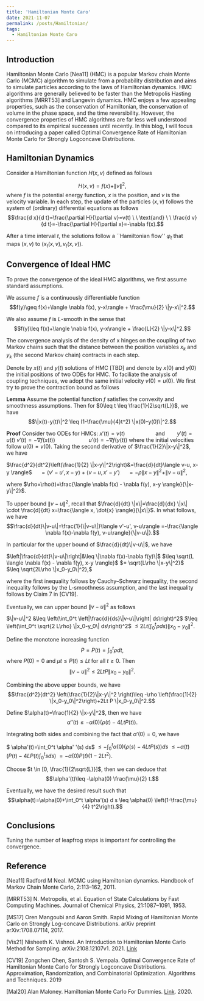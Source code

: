 ```yaml
---
title: 'Hamiltonian Monte Caro'
date: 2021-11-07
permalink: /posts/Hamiltonian/
tags:
  - Hamiltonian Monte Caro
---
```



## Introduction


Hamiltonian Monte Carlo [Nea11] (HMC) is a popular Markov chain Monte Carlo (MCMC) algorithm to simulate from a probability distribution and aims to simulate particles according to the laws of Hamiltonian dynamics. HMC algorithms are generally believed to be faster than the Metropolis Hasting algorithms [MRRT53] and Langevin dynamics. HMC enjoys a few appealing properties, such as the conservation of Hamiltonian, the conservation of volume in the phase space, and the time reversibility. However, the convergence properties of HMC algorithms are far less well understood compared to its empirical successes until recently. In this blog, I will focus on introducing a paper called Optimal Convergence Rate of Hamiltonian Monte Carlo for Strongly Logconcave Distributions. 

## Hamiltonian Dynamics

Consider a Hamiltonian function $H(x, v)$ defined as follows

$$H(x, v)=f(x)+\|v\|^2,$$
where $f$ is the potential energy function, $x$ is the position, and $v$ is the velocity variable. In each step, the update of the particles $(x, v)$ follows the system of (ordinary) differential equations as follows
$$\frac{d x}{d t}=\frac{\partial H}{\partial v}=v(t) \ \ \text{and} \ \ \frac{d v}{d t}=-\frac{\partial H}{\partial x}=-\nabla f(x).$$

After a time interval $t$, the solutions follow a ``Hamiltonian flow'' $\varphi_t$ that maps $(x,v)$ to $(x_t(x,v), v_t(x, v))$.





## Convergence of Ideal HMC

To prove the convergence of the ideal HMC algorithms, we first assume standard assumptions.

We assume $f$ is a continuously differentiable function
$$f(y)\geq f(x)+\langle \nabla f(x), y-x\rangle + \frac{\mu}{2} \|y-x\|^2.$$

We also assume $f$ is $L$-smooth in the sense that
$$f(y)\leq f(x)+\langle \nabla f(x), y-x\rangle + \frac{L}{2} \|y-x\|^2.$$

The convergence analysis of the density of x hinges on the coupling of two Markov chains such that the distance between the position variables $x_k$ and $y_k$ (the second Markov chain) contracts in each step.

Denote by $x(t)$ and $y(t)$ solutions of HMC [TBD] and denote by $x(0)$ and $y(0)$ the initial positions of two ODEs for HMC. To faciliate the analysis of coupling techniques, we adopt the same initial velocity $v(0)=u(0)$. We first try to prove the contraction bound as follows

**Lemma** Assume the potential function $f$ satisfies the convexity and smoothness assumptions. Then for $0\leq t \leq \frac{1}{2\sqrt{L}}$, we have
$$\|x(t)-y(t)\|^2 \leq (1-\frac{\mu}{4}t^2) \|x(0)-y(0)\|^2.$$


**Proof**
Consider two ODEs for HMCs: 
$x'(t)=v(t)    \qquad\qquad \quad\text{and}\qquad y'(t)=u(t)$
$v'(t)=-\nabla f(x(t))     \quad\qquad\qquad\ \  u'(t)=-\nabla f(y(t))$
where the initial velocities follow $u(0)=v(0)$. Taking the second derivative of $\frac{1}{2}\|x-y\|^2$, we have

$\frac{d^2}{dt^2}\left(\frac{1}{2} \|x-y\|^2\right)&=\frac{d}{dt}\langle v-u, x-y \rangle$
$\quad=\langle v'-u', x-y \rangle + \langle v-u, x'-y' \rangle$
$\quad=-\rho \|x-y\|^2 + \|v-u\|^2,$

where $\rho=\rho(t)=\frac{\langle \nabla f(x) - \nabla f(y), x-y \rangle}{\|x-y\|^2}$.

To upper bound $\|v-u\|^2$, recall that $\frac{d}{dt} \|x\|=\frac{d}{dx} \|x\| \cdot \frac{d}{dt} x=\frac{\langle x, \dot{x} \rangle}{\|x\|}$. In what follows, we have
$$\frac{d}{dt}\|v-u\|=\frac{1}{\|v-u\|}\langle v'-u', v-u\rangle =-\frac{\langle \nabla f(x)-\nabla f(y), v-u\rangle}{\|v-u\|}.$$

In particular for the upper bound of $\frac{d}{dt}\|v-u\|$, we have

$\left|\frac{d}{dt}\|v-u\|\right|&\leq \|\nabla f(x)-\nabla f(y)\|$
$\leq \sqrt{L \langle \nabla f(x) - \nabla f(y), x-y \rangle}$
$= \sqrt{L\rho \|x-y\|^2}$
$\leq \sqrt{2L\rho \|x_0-y_0\|^2},$

where the first inequality follows by Cauchy–Schwarz inequality, the second inequality follows by the L-smoothness assumption, and the last inequality follows by Claim 7 in [CV19].

Eventually, we can upper bound $\|v-u\|^2$ as follows

$\|v-u\|^2 &\leq  \left(\int_0^t \left|\frac{d}{ds}\|v-u\|\right| ds\right)^2$
$\leq \left(\int_0^t \sqrt{2 L\rho} \|x_0-y_0\| ds\right)^2$
$\leq 2L t \left(\int_0^t \rho ds\right) \|x_0 - y_0\|^2.$


Define the monotone increasing function
$$P=P(t)=\int_0^t \rho dt,$$
where $P(0)=0$ and $\mu t \leq P(t)\leq L t$ for all $t\geq 0$. Then
$$\|v-u\|^2 \leq 2L t P\|x_0-y_0\|^2.$$

Combining the above upper bounds, we have
$$\frac{d^2}{dt^2} \left(\frac{1}{2}\|x-y\|^2 \right)\leq -\rho \left(\frac{1}{2} \|x_0-y_0\|^2\right)+2Lt P \|x_0-y_0\|^2.$$

Define $\alpha(t)=\frac{1}{2} \|x-y\|^2$, then we have
$$\alpha''(t)\leq -\alpha(0) (\rho(t)-4L t P(t)).$$

Integrating both sides and combining the fact that $\alpha'(0)=0$, we have

$ \alpha'(t)=\int_0^t \alpha' '(s) ds$
$\leq -\int_0^t \alpha(0) (\rho(s)-4L t P(s))ds$
$\leq -\alpha(t)\left(P(t) - 4LP(t) \int_0^t s ds\right)$
$=-\alpha(0)P(t)(1-2Lt^2).$

Choose $t \in [0, \frac{1}{2\sqrt{L}}]$, then we can deduce that
$$\alpha'(t)\leq -\alpha(0) \frac{\mu}{2} t.$$

Eventually, we have the desired result such that
$$\alpha(t)=\alpha(0)+\int_0^t \alpha'(s) d s \leq \alpha(0) \left(1-\frac{\mu}{4} t^2\right).$$

## Conclusions

Tuning the number of leapfrog steps is important for controlling the convergence.


## Reference

[Nea11] Radford M Neal. MCMC using Hamiltonian dynamics. Handbook of Markov Chain Monte Carlo, 2:113–162, 2011.

[MRRT53] N. Metropolis, et al. Equation of State Calculations by Fast Computing Machines. Journal of Chemical Physics, 21:1087–1091, 1953.

[MS17] Oren Mangoubi and Aaron Smith. Rapid Mixing of Hamiltonian Monte Carlo on Strongly Log-concave Distributions. arXiv preprint arXiv:1708.07114, 2017.

[Vis21] Nisheeth K. Vishnoi. An Introduction to Hamiltonian Monte Carlo Method for Sampling. arXiv:2108.12107v1. 2021. [Link](https://www.youtube.com/watch?v=efqGwPDnlQY&list=PLJ7WITsfI1LDe6QQ3Uf07AvfxIfvcZ8uI&index=4&t=291s)

[CV19] Zongchen Chen, Santosh S. Vempala. Optimal Convergence Rate of Hamiltonian Monte Carlo for Strongly Logconcave Distributions. Approximation, Randomization, and Combinatorial Optimization. Algorithms and Techniques. 2019

[Mal20] Alan Maloney. Hamiltonian Monte Carlo For Dummies. [Link](https://www.youtube.com/watch?v=ZGtezhDaSpM&list=PLJ7WITsfI1LDe6QQ3Uf07AvfxIfvcZ8uI&index=7&t=928s). 2020.



